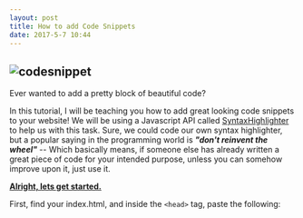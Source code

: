 ```yaml
---
layout: post
title: How to add Code Snippets
date: 2017-5-7 10:44
---
```

![codesnippet](http://i.imgur.com/4w1OEUa.png)
---
Ever wanted to add a pretty block of beautiful code?

In this tutorial, I will be teaching you how to add great looking code snippets to your website! We will be using a Javascript API called [SyntaxHighlighter](http://alexgorbatchev.com/SyntaxHighlighter) to help us with this task. Sure, we could code our own syntax highlighter, but a popular saying in the programming world is ***"don't reinvent the wheel"*** -- Which basically means, if someone else has already written a great piece of code for your intended purpose, unless you can somehow improve upon it, just use it.

**<u>Alright, lets get started.</u>**

First, find your index.html, and inside the `<head>` tag, paste the following:

<pre class="brush:html">
<code>
<link href='http://alexgorbatchev.com/pub/sh/current/styles/shCore.css' rel='stylesheet' type='text/css'/> 
<link href='http://alexgorbatchev.com/pub/sh/current/styles/shCoreDefault.css' rel='stylesheet' type='text/css'/> 
<link href='http://alexgorbatchev.com/pub/sh/current/styles/shThemeDefault.css' rel='stylesheet' type='text/css'/> 
<script src='http://alexgorbatchev.com/pub/sh/current/scripts/shCore.js' type='text/javascript'> </script>
</code>
</pre>

